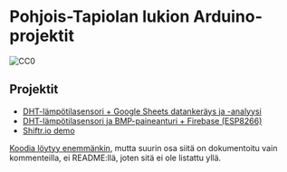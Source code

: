 # Pohjois-Tapiolan lukion Arduino-projektit
![CC0](http://i.creativecommons.org/p/zero/1.0/88x31.png)


## Projektit
* [DHT-lämpötilasensori + Google Sheets datankeräys ja -analyysi](dht_temp_sensor_ifttt/)
* [DHT-lämpötilasensori ja BMP-paineanturi + Firebase (ESP8266)](dht_temp_sensor/)
* [Shiftr.io demo](shiftr_from_analog/)

[Koodia löytyy enemmänkin](https://github.com/pohjois-tapiolan-lukio/arduino-projects), mutta suurin osa siitä on dokumentoitu vain kommenteilla, ei README:llä, joten sitä ei ole listattu yllä.
